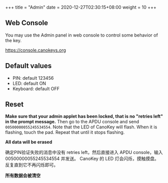 +++
title = "Admin"
date =  2020-12-27T02:30:15+08:00
weight = 10
+++

## Web Console

You may use the Admin panel in web console to control some behavior of the key.

<https://console.canokeys.org>

## Default values

* PIN: default 123456
* LED: default ON
* Keyboard: default OFF

## Reset

**Make sure that your admin applet has been locked, that is no "retries left" in the prompt message.**
Then go to the APDU console and send `00500000055245534554`.
Note that the LED of CanoKey will flash.
When it is flashing, touch the pad.
Repeat that until it stops flashing.

**All data will be erased**

确定PIN验证失败的消息中没有 retries left，然后直接进入 APDU console，输入 00500000055245534554 并发送。
CanoKey 的 LED 灯会闪烁，摸触摸盘。
反复直到它不再闪烁即可。

**所有数据会被清空**
